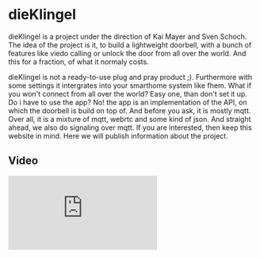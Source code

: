 # dieKlingel

dieKlingel is a project under the direction of Kai Mayer and Sven Schoch. The idea of the project is it, to build a lightweight doorbell, with a bunch of features like viedo calling or unlock the door from all over the world. And this for a fraction, of what it normaly costs.

dieKlingel is not a ready-to-use plug and pray  product ;). Furthermore with some settings it intergrates into your smarthome system like fhem. What if you won't connect from all over the world? Easy one, than don't set it up. Do i have to use the app? No! the app is an implementation of the API, on which the doorbell is build on top of. And before you ask, it is mostly mqtt. Over all, it is a mixture of mqtt, webrtc and some kind of json. And straight ahead, we also do signaling over mqtt. If you are interested, then keep this website in mind. Here we will publish information about the project.

## Video

<iframe id="yt-video" src="https://www.youtube-nocookie.com/embed/WCDt4GCEuzU" title="YouTube video player" frameborder="0" allow="accelerometer; autoplay; clipboard-write; encrypted-media; gyroscope; picture-in-picture; web-share" allowfullscreen>
</iframe>
